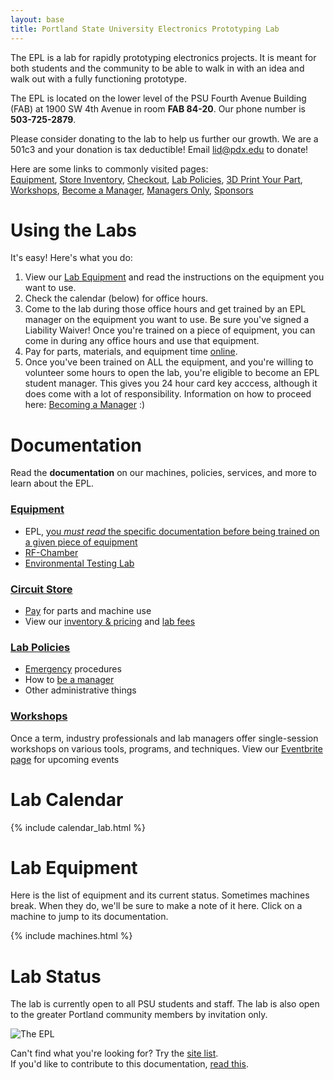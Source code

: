 ```yaml
---
layout: base
title: Portland State University Electronics Prototyping Lab
---
```



The EPL is a lab for rapidly prototyping electronics projects. 
It is meant for both students and the community to be able to walk in with an idea and walk out with a fully functioning prototype.

The EPL is located on the lower level of the PSU Fourth Avenue Building (FAB) at 1900 SW 4th Avenue in room **FAB 84-20**. 
Our phone number is **503-725-2879**.

Please consider donating to the lab to help us further our growth.
We are a 501c3 and your donation is tax deductible! Email lid@pdx.edu to donate!

Here are some links to commonly visited pages:  
[Equipment],
[Store Inventory][inventory],
[Checkout],
[Lab Policies],
[3D Print Your Part],
[Workshops],
[Become a Manager],
[Managers Only][manager repo],
[Sponsors]

# Using the Labs

It's easy! Here's what you do:

 1. View our [Lab Equipment](/doc/equip) and read the instructions on the equipment you want to use.
 1. Check the calendar (below) for office hours.
 1. Come to the lab during those office hours and get trained by an EPL manager on the equipment you want to use. Be sure you've signed a Liability Waiver! Once you're trained on a piece of equipment, you can come in during any office hours and use that equipment.
 1. Pay for parts, materials, and equipment time [online][checkout].
 1. Once you've been trained on ALL the equipment, and you're willing to volunteer some hours to open the lab, you're eligible to become an EPL student manager. This gives you 24 hour card key acccess, although it does come with a lot of responsibility. Information on how to proceed here: [Becoming a Manager](/doc/policies/Becoming-an-E.P.L.-Manager.md) :)

# Documentation
Read the **documentation** on our machines, policies, services, and more to learn about the EPL.

### [Equipment](/doc/equip/index.md)
- EPL, [you *must read* the specific documentation before being trained on a given piece of equipment](/doc/equip/index.md)
- [RF-Chamber](/doc/equip/testing/RF-Chamber.md)
- [Environmental Testing Lab](/doc/equip/testing/ETL/index.md)

### [Circuit Store](/doc/store/index.md)
- [Pay][checkout] for parts and machine use
- View our [inventory & pricing][inventory] and [lab fees](/doc/store/pricing.md)

### [Lab Policies](/doc/policies/index.md)
- [Emergency](/doc/policies/Safety-protocols) procedures
- How to [be a manager](/doc/policies/Becoming-an-E.P.L.-Manager.md)
- Other administrative things

### [Workshops](/doc/workshops/index.md)
Once a term, industry professionals and lab managers offer single-session workshops on various tools, programs, and techniques.
View our [Eventbrite page][Eventbrite] for upcoming events

# Lab Calendar
{% include calendar_lab.html %}

# Lab Equipment
Here is the list of equipment and its current status. Sometimes machines
break. When they do, we'll be sure to make a note of it here.
Click on a machine to jump to its documentation.

{% include machines.html %}

# Lab Status
The lab is currently open to all PSU students and staff. The lab is also open to the greater Portland community members by
invitation only.

![The EPL](/images/lab_panorama1.JPG)

Can't find what you're looking for? Try the [site list](/doc/siteList.md).  
If you'd like to contribute to this documentation, [read this](/doc/contributing.md).

[manager repo]: https://github.com/psu-epl/epl-managers-private/wiki
[Equipment]: doc/equip
[Circuit Store and Lockers]: doc/store
[Lab Policies]: doc/policies
[RF Chamber]: doc/equip/testing/RF-Chamber
[3D Print Your Part]: doc/equip/printer
[Workshops]: https://www.eventbrite.com/o/portland-state-university-electronics-prototyping-lab-epl-11381470478
[Become a Manager]: doc/policies/Becoming-an-E.P.L.-Manager
[Sponsors]: doc/policies/Sponsors
[checkout]: https://commerce.cashnet.com/ecei
[donate]: https://cconn.foundation.pdx.edu/ccon/new_gift.do?action=newGift&giving_page_id=240
[Eventbrite]: https://www.eventbrite.com/o/portland-state-university-electronics-prototyping-lab-epl-11381470478
[inventory]: https://docs.google.com/spreadsheets/d/1T6L1wMZB_uBk6gHJLCA_7ZLlcPsRINpWQgxlCC_Aa9U/pubhtml?

